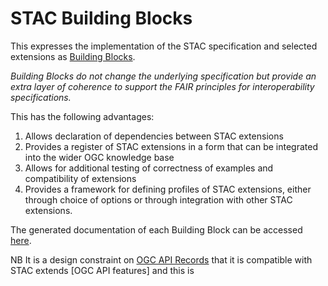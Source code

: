 # STAC Building Blocks 

This expresses the implementation of the STAC specification and selected extensions as [Building Blocks](https://ogcincubator.github.io/bblocks-docs/). 


_Building Blocks do not change the underlying specification but provide an extra layer of coherence to support the FAIR principles for interoperability specifications._

This has the following advantages:

1. Allows declaration of dependencies between STAC extensions
2. Provides a register of STAC extensions in a form that can be integrated into the wider OGC knowledge base
3. Allows for additional testing of correctness of examples and compatibility of extensions
4. Provides a framework for defining profiles of STAC extensions, either through choice of options or through integration with other STAC extensions.

The generated documentation of each Building Block can be accessed [here](https://ogcincubator.github.io/bblocks-stac/).

NB It is a design constraint on [OGC API Records](https://ogcincubator.github.io/bblocks-ogcapi-records) that it is compatible with STAC extends [OGC API features] and this is 


